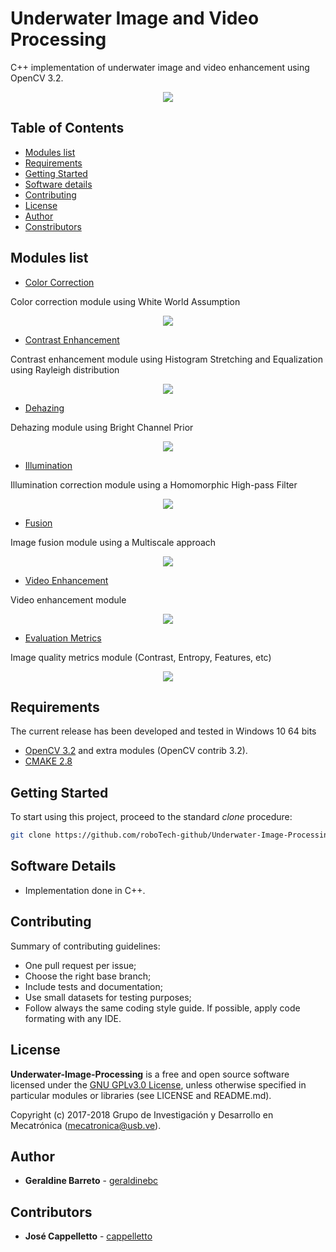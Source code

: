 # Underwater Image and Video Processing

C++ implementation of underwater image and video enhancement using OpenCV 3.2.

<p align="center">
  <img src="https://github.com/roboTech-github/Underwater-Image-Processing/blob/master/images/uw_enhancement.png"/>
</p>

## Table of Contents
- [Modules list](#modules-list)
- [Requirements](#requirements)
- [Getting Started](#getting-started)
- [Software details](#software-details)
- [Contributing](#contributing)
- [License](#license)
- [Author](#author)
- [Constributors](#constributors)

## Modules list
- [Color Correction](https://github.com/roboTech-github/Underwater-Image-Processing/tree/master/modules/colorcorrection)

Color correction module using White World Assumption
<p align="center">
  <img src="https://github.com/roboTech-github/Underwater-Image-Processing/blob/master/images/unsupervised_color_correction.png"/>
</p>

- [Contrast Enhancement](https://github.com/roboTech-github/Underwater-Image-Processing/tree/master/modules/contrastenhancement)

Contrast enhancement module using Histogram Stretching and Equalization using Rayleigh distribution 
<p align="center">
  <img src="https://github.com/roboTech-github/Underwater-Image-Processing/blob/master/images/integrated_color_model.png"/>
</p>

- [Dehazing](https://github.com/roboTech-github/Underwater-Image-Processing/tree/master/modules/contrastenhancement)

Dehazing module using Bright Channel Prior
<p align="center">
  <img src="https://github.com/roboTech-github/Underwater-Image-Processing/blob/master/images/dehazing.png"/>
</p>

- [Illumination](https://github.com/roboTech-github/Underwater-Image-Processing/tree/master/modules/illumination) 

Illumination correction module using a Homomorphic High-pass Filter
<p align="center">
  <img src="https://github.com/roboTech-github/Underwater-Image-Processing/blob/master/images/homomorphic_filter.png"/>
</p>

- [Fusion](https://github.com/roboTech-github/Underwater-Image-Processing/tree/master/modules/fusion)

Image fusion module using a Multiscale approach
<p align="center">
  <img src="https://github.com/roboTech-github/Underwater-Image-Processing/blob/master/images/fusion.png"/>
</p>

- [Video Enhancement](https://github.com/roboTech-github/Underwater-Image-Processing/tree/master/modules/videoenhancement)

Video enhancement module
<p align="center">
  <img src="https://github.com/roboTech-github/Underwater-Image-Processing/blob/master/images/white_world_assumption.png"/>
</p>

- [Evaluation Metrics](https://github.com/roboTech-github/Underwater-Image-Processing/tree/master/modules/evaluationmetrics)

Image quality metrics module (Contrast, Entropy, Features, etc)
<p align="center">
  <img src="https://github.com/roboTech-github/Underwater-Image-Processing/blob/master/images/rayleigh_equalization.png"/>
</p>

## Requirements

The current release has been developed and tested in Windows 10 64 bits

- [OpenCV 3.2](http://opencv.org) and extra modules (OpenCV contrib 3.2).
- [CMAKE 2.8](https://cmake.org/)

## Getting Started

To start using this project, proceed to the standard *clone* procedure:

```bash
git clone https://github.com/roboTech-github/Underwater-Image-Processing.git
```

## Software Details

- Implementation done in C++.

## Contributing

Summary of contributing guidelines:

* One pull request per issue;
* Choose the right base branch;
* Include tests and documentation;
* Use small datasets for testing purposes;
* Follow always the same coding style guide. If possible, apply code formating with any IDE.

## License

**Underwater-Image-Processing** is a free and open source software licensed under the [GNU GPLv3.0 License](https://en.wikipedia.org/wiki/GNU_General_Public_License), unless otherwise specified in particular modules or libraries (see LICENSE and README.md).

Copyright (c) 2017-2018 Grupo de Investigación y Desarrollo en Mecatrónica (<mecatronica@usb.ve>).

## Author

* **Geraldine Barreto** - [geraldinebc](https://github.com/geraldinebc)

## Contributors

* **José Cappelletto** - [cappelletto](https://github.com/cappelletto)